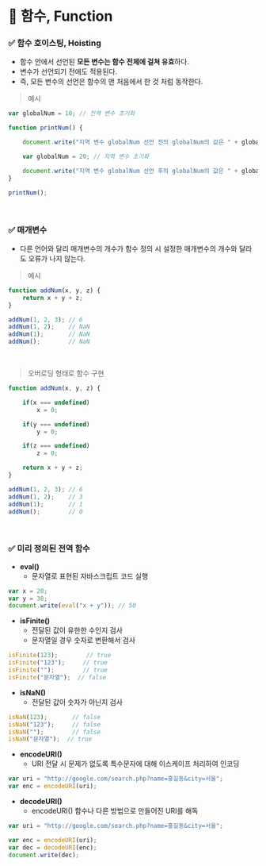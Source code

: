 # 📌 함수, Function
### ✅ 함수 호이스팅, Hoisting
- 함수 안에서 선언된 **모든 변수는 함수 전체에 걸쳐 유효**하다.
- 변수가 선언되기 전에도 적용된다.
- 즉, 모든 변수의 선언은 함수의 맨 처음에서 한 것 처럼 동작한다.
> 예시
```javascript
var globalNum = 10; // 전역 변수 초기화

function printNum() {

    document.write("지역 변수 globalNum 선언 전의 globalNum의 값은 " + globalNum + "입니다.<br>"); // undefined (선언만)

    var globalNum = 20; // 지역 변수 초기화

    document.write("지역 변수 globalNum 선언 후의 globalNum의 값은 " + globalNum + "입니다.<br>"); // 20
}

printNum();
```

<br>

### ✅ 매개변수
- 다른 언어와 달리 매개변수의 개수가 함수 정의 시 설정한 매개변수의 개수와 달라도 오류가 나지 않는다.
> 예시
```javascript
function addNum(x, y, z) {
    return x + y + z;
}

addNum(1, 2, 3); // 6
addNum(1, 2);    // NaN
addNum(1);       // NaN
addNum();        // NaN
```

<br>

> 오버로딩 형태로 함수 구현
```javascript
function addNum(x, y, z) {

    if(x === undefined)
        x = 0;       

    if(y === undefined)
        y = 0;         

    if(z === undefined) 
        z = 0;          

    return x + y + z;
}

addNum(1, 2, 3); // 6
addNum(1, 2);    // 3
addNum(1);       // 1
addNum();        // 0
```

<br>

### ✅ 미리 정의된 전역 함수
- **eval()**
    - 문자열로 표현된 자바스크립트 코드 실행
```javascript
var x = 20;
var y = 30;
document.write(eval("x + y")); // 50
```
- **isFinite()**
    - 전달된 값이 유한한 수인지 검사
    - 문자열일 경우 숫자로 변환해서 검사
```javascript
isFinite(123);        // true
isFinite("123");     // true
isFinite("");        // true
isFinite("문자열");  // false
```
- **isNaN()**
    - 전달된 값이 숫자가 아닌지 검사
```javascript
isNaN(123);       // false
isNaN("123");     // false
isNaN("");        // false
isNaN("문자열");  // true
```
- **encodeURI()**
    - URI 전달 시 문제가 없도록 특수문자에 대해 이스케이프 처리하여 인코딩
```javascript
var uri = "http://google.com/search.php?name=홍길동&city=서울";
var enc = encodeURI(uri);
```
- **decodeURI()**
    - encodeURI() 함수나 다른 방법으로 만들어진 URI를 해독
```javascript
var uri = "http://google.com/search.php?name=홍길동&city=서울";

var enc = encodeURI(uri);
var dec = decodeURI(enc);
document.write(dec);
```